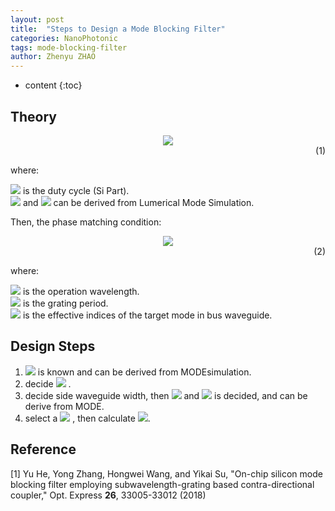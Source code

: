 ```yaml
---
layout: post
title:  "Steps to Design a Mode Blocking Filter"
categories: NanoPhotonic
tags: mode-blocking-filter
author: Zhenyu ZHAO
---
```


* content
{:toc}






## Theory
<center> <img src="http://latex.codecogs.com/gif.latex? n_{SWG}^2 = \delta*n_{Si}^2 + (1-\delta)*n_{Clad}^2"/>  <div align="right"> (1) </div>  </center>

where:

<div> <img src="http://latex.codecogs.com/gif.latex? \delta"/> is the duty cycle (Si Part). </div>

<div> <img src="http://latex.codecogs.com/gif.latex? n_{Si} "/>   and  <img src="http://latex.codecogs.com/gif.latex? n_{Clad} "/>   can be derived from Lumerical Mode Simulation. </div>

Then, the phase matching condition:
<center> <img src="http://latex.codecogs.com/gif.latex? n_{bus} + n_{SWG} = \frac{\lambda}{\Lambda}"/>  <div align="right"> (2) </div>  </center>

where:
<div> <img src="http://latex.codecogs.com/gif.latex? \lambda"/> is the operation wavelength. </div>

<div> <img src="http://latex.codecogs.com/gif.latex? \Lambda"/> is the grating period. </div>

<div> <img src="http://latex.codecogs.com/gif.latex? n_{bus}"/>  is the effective indices of the target mode in bus waveguide. </div>




## Design Steps

1. <div> <img src="http://latex.codecogs.com/gif.latex? n_{bus} "/> is known and can be derived from MODEsimulation. </div>
2. <div> decide  <img src="http://latex.codecogs.com/gif.latex?  \lambda "/> .</div>
3. <div>decide side waveguide width, then <img src="http://latex.codecogs.com/gif.latex? n_{Si} "/>   and  <img src="http://latex.codecogs.com/gif.latex? n_{Clad} "/>   is decided, and can be derive from MODE. </div>  
4. <div>select a <img src="http://latex.codecogs.com/gif.latex? \delta "/>   , then calculate  <img src="http://latex.codecogs.com/gif.latex? \Lambda "/>.  </div> 



## Reference

[1] Yu He, Yong Zhang, Hongwei Wang, and Yikai Su, "On-chip silicon mode blocking filter employing subwavelength-grating based contra-directional coupler," Opt. Express **26**, 33005-33012 (2018)